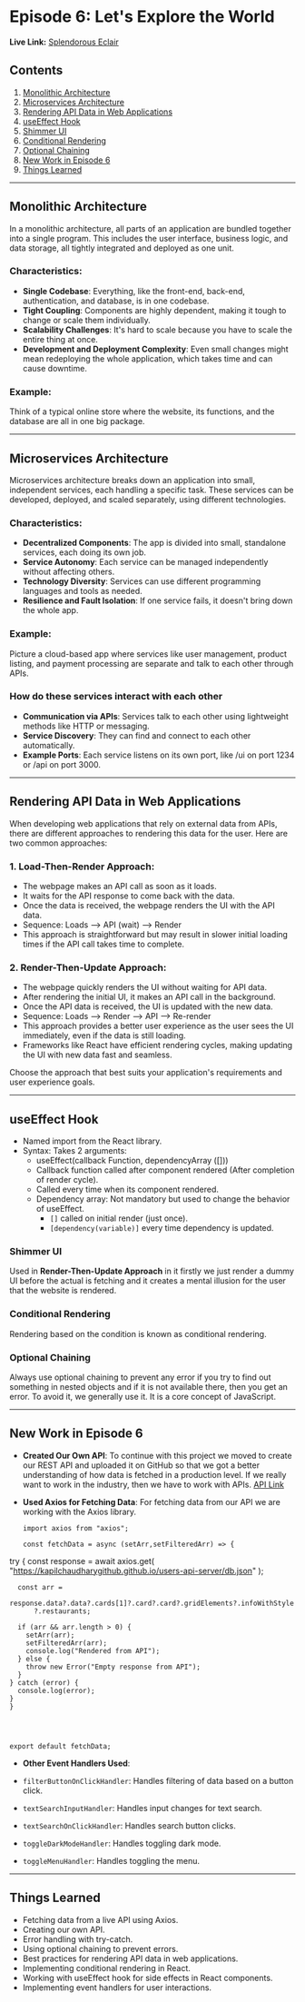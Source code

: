 # Episode 6: Let's Explore the World

**Live Link:** [Splendorous Eclair](https://splendorous-eclair-8fbf02.netlify.app/)

## Contents

1. [Monolithic Architecture](#monolithic-architecture)
2. [Microservices Architecture](#microservices-architecture)
3. [Rendering API Data in Web Applications](#rendering-api-data-in-web-applications)
4. [useEffect Hook](#useeffect-hook)
5. [Shimmer UI](#shimmer-ui)
6. [Conditional Rendering](#conditional-rendering)
7. [Optional Chaining](#optional-chaining)
8. [New Work in Episode 6](#new-work-in-episode-6)
9. [Things Learned](#things-learned)

---

## Monolithic Architecture

In a monolithic architecture, all parts of an application are bundled together into a single program. This includes the user interface, business logic, and data storage, all tightly integrated and deployed as one unit.

### Characteristics:

- **Single Codebase**: Everything, like the front-end, back-end, authentication, and database, is in one codebase.
- **Tight Coupling**: Components are highly dependent, making it tough to change or scale them individually.
- **Scalability Challenges**: It's hard to scale because you have to scale the entire thing at once.
- **Development and Deployment Complexity**: Even small changes might mean redeploying the whole application, which takes time and can cause downtime.

### Example:

Think of a typical online store where the website, its functions, and the database are all in one big package.

---

## Microservices Architecture

Microservices architecture breaks down an application into small, independent services, each handling a specific task. These services can be developed, deployed, and scaled separately, using different technologies.

### Characteristics:

- **Decentralized Components**: The app is divided into small, standalone services, each doing its own job.
- **Service Autonomy**: Each service can be managed independently without affecting others.
- **Technology Diversity**: Services can use different programming languages and tools as needed.
- **Resilience and Fault Isolation**: If one service fails, it doesn't bring down the whole app.

### Example:

Picture a cloud-based app where services like user management, product listing, and payment processing are separate and talk to each other through APIs.

### How do these services interact with each other

- **Communication via APIs**: Services talk to each other using lightweight methods like HTTP or messaging.
- **Service Discovery**: They can find and connect to each other automatically.
- **Example Ports**: Each service listens on its own port, like /ui on port 1234 or /api on port 3000.

---

## Rendering API Data in Web Applications

When developing web applications that rely on external data from APIs, there are different approaches to rendering this data for the user. Here are two common approaches:

### 1. Load-Then-Render Approach:

- The webpage makes an API call as soon as it loads.
- It waits for the API response to come back with the data.
- Once the data is received, the webpage renders the UI with the API data.
- Sequence: Loads --> API (wait) --> Render
- This approach is straightforward but may result in slower initial loading times if the API call takes time to complete.

### 2. Render-Then-Update Approach:

- The webpage quickly renders the UI without waiting for API data.
- After rendering the initial UI, it makes an API call in the background.
- Once the API data is received, the UI is updated with the new data.
- Sequence: Loads --> Render --> API --> Re-render
- This approach provides a better user experience as the user sees the UI immediately, even if the data is still loading.
- Frameworks like React have efficient rendering cycles, making updating the UI with new data fast and seamless.

Choose the approach that best suits your application's requirements and user experience goals.

---

## useEffect Hook

- Named import from the React library.
- Syntax: Takes 2 arguments:
  - useEffect(callback Function, dependencyArray ([]))
  - Callback function called after component rendered (After completion of render cycle).
  - Called every time when its component rendered.
  - Dependency array: Not mandatory but used to change the behavior of useEffect.
    - `[]` called on initial render (just once).
    - `[dependency(variable)]` every time dependency is updated.

### Shimmer UI

Used in **Render-Then-Update Approach** in it firstly we just render a dummy UI before the actual is fetching and it creates a mental illusion for the user that the website is rendered.

### Conditional Rendering

Rendering based on the condition is known as conditional rendering.

### Optional Chaining

Always use optional chaining to prevent any error if you try to find out something in nested objects and if it is not available there, then you get an error. To avoid it, we generally use it. It is a core concept of JavaScript.

---

## New Work in Episode 6

- **Created Our Own API**: To continue with this project we moved to create our REST API and uploaded it on GitHub so that we got a better understanding of how data is fetched in a production level. If we really want to work in the industry, then we have to work with APIs. [API Link](https://kapilchaudharygithub.github.io/users-api-server/db.json)

- **Used Axios for Fetching Data**: For fetching data from our API we are working with the Axios library.

  ```JS
  import axios from "axios";

  const fetchData = async (setArr,setFilteredArr) => {
try {
const response = await axios.get(
"https://kapilchaudharygithub.github.io/users-api-server/db.json"
);

      const arr =
        response.data?.data?.cards[1]?.card?.card?.gridElements?.infoWithStyle
          ?.restaurants;

      if (arr && arr.length > 0) {
        setArr(arr);
        setFilteredArr(arr);
        console.log("Rendered from API");
      } else {
        throw new Error("Empty response from API");
      }
    } catch (error) {
      console.log(error);
    }
    }


  ```



export default fetchData;

```

- **Other Event Handlers Used**:

- `filterButtonOnClickHandler`: Handles filtering of data based on a button click.
- `textSearchInputHandler`: Handles input changes for text search.
- `textSearchOnClickHandler`: Handles search button clicks.
- `toggleDarkModeHandler`: Handles toggling dark mode.
- `toggleMenuHandler`: Handles toggling the menu.

---

## Things Learned

- Fetching data from a live API using Axios.
- Creating our own API.
- Error handling with try-catch.
- Using optional chaining to prevent errors.
- Best practices for rendering API data in web applications.
- Implementing conditional rendering in React.
- Working with useEffect hook for side effects in React components.
- Implementing event handlers for user interactions.

```
